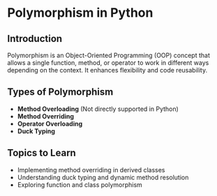 # Polymorphism in Python

## Introduction
Polymorphism is an Object-Oriented Programming (OOP) concept that allows a single function, method, or operator to work in different ways depending on the context. It enhances flexibility and code reusability.

## Types of Polymorphism
- **Method Overloading** (Not directly supported in Python)  
- **Method Overriding**  
- **Operator Overloading**  
- **Duck Typing**  

## Topics to Learn
- Implementing method overriding in derived classes  
- Understanding duck typing and dynamic method resolution  
- Exploring function and class polymorphism  
